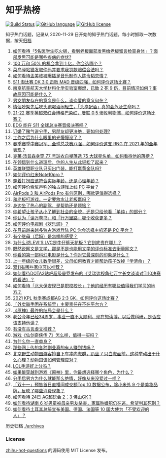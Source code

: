 # 知乎热榜
[![Build Status](https://github.com/ToWeLong/zhihu-hot-questions/workflows/CI/badge.svg)](https://github.com/ToWeLong/zhihu-hot-questions/actions)
[![GitHub language](https://img.shields.io/badge/language-golang-orange.svg)](https://golang.org/)
[![GitHub license](https://img.shields.io/github/license/ToWeLong/zhihu-hot-questions)](https://github.com/ToWeLong/zhihu-hot-questions/blob/main/LICENSE)

知乎热门话题，记录从 2020-11-29 日开始的知乎热门话题。每小时抓取一次数据，按天[归档](./archives)

<!-- BEGIN -->

1. [如何看待「5名医学生吃火锅，看到老板面部发黑给老板留言检查身体」？面部发黑可能是哪些疾病的症状?](https://www.zhihu.com/question/494004745)
1. [100 万和 50% 的机会拿到 1 亿，你会选哪个？](https://www.zhihu.com/question/58987559)
1. [菜鸟驿站错发取件码并要求我罚款赔偿合法吗？](https://www.zhihu.com/question/452480144)
1. [如何看待孟美岐被曝插足音乐制作人陈令韬恋情？](https://www.zhihu.com/question/494331187)
1. [S11 淘汰赛 DK 3:0 击败 MAD 晋级四强，如何评价这场比赛？](https://www.zhihu.com/question/494270228)
1. [南京航空航天大学材料化学实验室爆燃，已致 2 死 9 伤，目前情况如何？事故原因可能是什么？](https://www.zhihu.com/question/494272679)
1. [男女朋友存在的意义是什么，谈恋爱的意义何在？](https://www.zhihu.com/question/61467321)
1. [情侣吵架先后吃头孢喝酒闹轻生，「头孢配酒」真的会危及生命吗？](https://www.zhihu.com/question/493904551)
1. [21-22 赛季英超双红会博格巴染红，曼联 0:5 惨败利物浦，如何评价这场比赛？](https://www.zhihu.com/question/494311142)
1. [EDG 能在 S11 全球总决赛晋级决赛吗？](https://www.zhihu.com/question/494177784)
1. [订婚了赌气说分手，男朋友却更决绝，要如何处理?](https://www.zhihu.com/question/492924029)
1. [工作之后为什么眼里的光慢慢没了？](https://www.zhihu.com/question/487773577)
1. [春季赛季中赛冠军、全球总决赛八强，如何评价这支 RNG 在 2021 年的全年表现？](https://www.zhihu.com/question/494178468)
1. [克莱·汤普森身穿 77 号球衣自嘲落选 75 大球星名单，如何看待他的落榜？](https://www.zhihu.com/question/494212056)
1. [在领悟到什么道理后，你的人生从此轻松了起来？](https://www.zhihu.com/question/467881890)
1. [英雄联盟职业队只买出门装，能打赢黄金队吗?](https://www.zhihu.com/question/481635969)
1. [如何评价红米Note10pro？](https://www.zhihu.com/question/461516679)
1. [穿着打扮应该符合实际年龄，还是心理年龄？](https://www.zhihu.com/question/493546906)
1. [如何评价索尼声称的独占游戏上线 PC 平台？](https://www.zhihu.com/question/493820288)
1. [AirPods 3 和 AirPods Pro 有何区别，哪款更值得选择？](https://www.zhihu.com/question/493218618)
1. [和老板打游戏，一定要放水让老板赢吗？](https://www.zhihu.com/question/493547911)
1. [身边坐了热心的副驾，是帮助还是烦恼？](https://www.zhihu.com/question/493548227)
1. [你希望让孩子从小了解到社会的全貌，还是只给他看「单纯」的部分？](https://www.zhihu.com/question/493548040)
1. [你认为「读万卷书」和「行万里路」哪个收获更多？](https://www.zhihu.com/question/493548391)
1. [如何评价电视剧《欢乐颂》？](https://www.zhihu.com/question/41237992)
1. [在目前越来越多独占游戏登陆 PC 你会选择主机还是 PC 平台？](https://www.zhihu.com/question/494005404)
1. [有个继母（后妈）是怎样的感受？](https://www.zhihu.com/question/349783261)
1. [为什么说LEVI'S LVC是牛仔裤天花板？它到底贵在哪儿？](https://www.zhihu.com/question/493463801)
1. [既然说网文是文学，那是不是也能用文学的评价标准去衡量网文？](https://www.zhihu.com/question/491104258)
1. [你看的第一部科幻电影是什么？你对它最深刻的印象是什么？](https://www.zhihu.com/question/491374180)
1. [上一年级的女儿数学很差，父母如何教育才能帮助孩子改掉「学渣命」？](https://www.zhihu.com/question/488499379)
1. [双11有哪些家电可以推荐？](https://www.zhihu.com/question/492139850)
1. [如何看待DOTA2贴吧超级曼乔发布的《艾瑞达视角七万字长文谈谈对TI10决赛的看法》？](https://www.zhihu.com/question/493991470)
1. [如何看待「北大保安现已是职校校长」？他的经历有哪些值得我们学习的地方？](https://www.zhihu.com/question/493822309)
1. [2021 KPL 秋季赛成都AG 2:3  GK，如何评价这场比赛？](https://www.zhihu.com/question/494250308)
1. [「外卖骑手困在系统里」主要责任在不在平台方？](https://www.zhihu.com/question/492616357)
1. [《原神》最终的结局会是什么？](https://www.zhihu.com/question/481776328)
1. [老公今年已经34周岁，事业一直不太顺利，现在想读博，以后做科研，是否应该支持他读？](https://www.zhihu.com/question/494041798)
1. [有没有古言虐文推荐？](https://www.zhihu.com/question/481674081)
1. [游戏《仙剑奇侠传 7》怎么样，值得一买吗？](https://www.zhihu.com/question/492662046)
1. [为什么你一直单身？](https://www.zhihu.com/question/323752666)
1. [那些网上传的各种副业真的有人赚到钱吗？](https://www.zhihu.com/question/440132708)
1. [北京野生动物园游客擅自下车冲向虎群，趴坐 7 只白虎面前，这种举动出于什么心理？动物园该如何管理应对？](https://www.zhihu.com/question/494202611)
1. [LOL手游好上分吗？](https://www.zhihu.com/question/492512804)
1. [如果能穿越到游戏《原神》里，你最想选择哪个角色，为什么？](https://www.zhihu.com/question/490554518)
1. [分手后男方为什么就能那么绝情，好像从来没爱过一样？](https://www.zhihu.com/question/321500639)
1. [「双十一」预售首日直播间成交额Top 10 数据公布，除小米外 9 个是美妆品牌，反映了哪些消费现象？](https://www.zhihu.com/question/494032515)
1. [如何看待 24日 AG超玩会 2：3 佛山GK？](https://www.zhihu.com/question/494263564)
1. [如何看待湖南 6 岁男童被母亲男友杀害，家属称嫌犯仍在逃，希望判其死刑？](https://www.zhihu.com/question/494037283)
1. [如何看待土耳其总统宣布美国、德国、法国等 10 国大使为「不受欢迎的人」？](https://www.zhihu.com/question/494197964)

<!-- END -->

历史归档 [./archives](./archives)


### License
[zhihu-hot-questions](https://github.com/towelong/zhihu-hot-questions) 的源码使用 MIT License 发布。